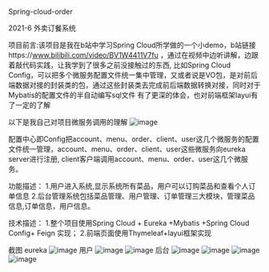 Spring-cloud-order

2021-6 外卖订餐系统

项目前言:该项目是我在b站中学习Spring Cloud所学做的一个小demo，b站链接https://www.bilibili.com/video/BV1W4411V7fu
，通过在视频中边听讲解，边跟着敲代码实践，让我学到了很多之前没接触过的东西,
比如Spring Cloud Config，可以把多个微服务配置文件统一集中管理，又或者说是VO包，是对前后端数据对接的封装类的包，通过这些封装类去完成前后端数据转换对接，同时对于Mybatis的配置文件的半自动编写sql文件
有了更深的体会，也对前端框架layui有了一定的了解

以下是我自己对项目微服务调用的理解
![image](https://user-images.githubusercontent.com/72901123/126285538-073fbd0d-7cc2-4ab0-96b6-20a004bd69a0.png)

配置中心即Config把account、menu、order、client、user这几个微服务的配置文件统一管理，account、menu、order、client、user这些微服务向eureka server进行注册,
client客户端调用account、menu、order、user这几个微服务。


功能描述：
1.用户进入系统,显示系统所有菜品，用户可以订购菜品和查看个人订单信息
2.后台管理系统包括菜品管理、用户管理、订单管理三大模块，管理菜品信息,订单信息，用户信息。

技术描述：
1.整个项目使用Spring Cloud + Eureka +Mybatis +Spring Cloud Config+ Feign 实现；
2.前端页面使用Thymeleaf+layui框架实现

截图
eureka
![image](https://user-images.githubusercontent.com/72901123/126287275-be72815d-c885-4fe3-ae0a-edf38621ddba.png)
用户
![image](https://user-images.githubusercontent.com/72901123/126287304-76bf4422-5bff-4f95-8323-ee96a74e4f5b.png)
![image](https://user-images.githubusercontent.com/72901123/126287334-259380ae-b85f-44ef-bcf3-5c19d03a23a0.png)
后台
![image](https://user-images.githubusercontent.com/72901123/126287377-e27ec902-a6bc-46f1-a2b7-d8ae2f297b42.png)
![image](https://user-images.githubusercontent.com/72901123/126287406-382d9bcf-de13-420c-8e14-b0fd1bca37a7.png)
![image](https://user-images.githubusercontent.com/72901123/126287478-c87f4577-3a8b-4d84-8f7c-6cdb4447ad7f.png)
![image](https://user-images.githubusercontent.com/72901123/126287480-892341b4-9310-48b2-9c78-b5e1af0ff805.png)

